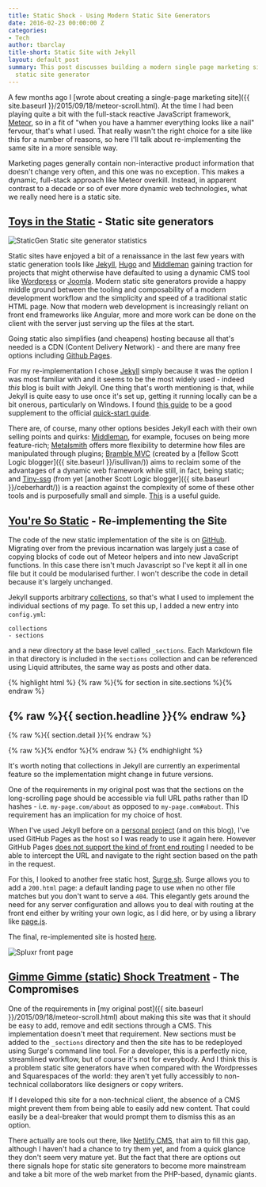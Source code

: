```yaml
---
title: Static Shock - Using Modern Static Site Generators
date: 2016-02-23 00:00:00 Z
categories:
- Tech
author: tbarclay
title-short: Static Site with Jekyll
layout: default_post
summary: This post discusses building a modern single page marketing site using a
  static site generator
---
```


A few months ago I [wrote about creating a single-page marketing site]({{ site.baseurl }}/2015/09/18/meteor-scroll.html). At the time I had been playing quite a bit with the full-stack reactive JavaScript framework, [Meteor](https://www.meteor.com/), so in a fit of "when you have a hammer everything looks like a nail" fervour, that's what I used. That really wasn't the right choice for a site like this for a number of reasons, so here I'll talk about re-implementing the same site in a more sensible way. 

Marketing pages generally contain non-interactive product information that doesn't change very often, and this one was no exception. This makes a dynamic, full-stack approach like Meteor overkill. Instead, in apparent contrast to a decade or so of ever more dynamic web technologies, what we really need here is a static site.

## [Toys in the Static](https://www.youtube.com/watch?v=Q9NAerwlYWw) - Static site generators

<img src='{{ site.baseurl }}/tbarclay/assets/static-site/staticgen.png' title="Staticgen" alt="StaticGen Static site generator statistics" />

Static sites have enjoyed a bit of a renaissance in the last few years with static generation tools like [Jekyll](https://jekyllrb.com/), [Hugo](https://gohugo.io/) and [Middleman](https://middlemanapp.com/) gaining traction for projects that might otherwise have defaulted to using a dynamic CMS tool like [Wordpress](http://www.sitepoint.com/wordpress-vs-jekyll-might-want-make-switch/) or [Joomla](http://www.wayofquality.de/way%20of%20quality/blog/goodbye-joomla-welcome-jekyll/). Modern static site generators provide a happy middle ground between the tooling and composability of a modern development workflow and the simplicity and speed of a traditional static HTML page. Now that modern web development is increasingly reliant on front end frameworks like Angular, more and more work can be done on the client with the server just serving up the files at the start.

Going static also simplifies (and cheapens) hosting because all that's needed is a CDN (Content Delivery Network) - and there are many free options including [Github Pages](https://pages.github.com/).

For my re-implementation I chose [Jekyll](https://jekyllrb.com/) simply because it was the option I was most familiar with and it seems to be the most widely used - indeed *this* blog is built with Jekyll. One thing that's worth mentioning is that, while Jekyll is quite easy to use once it's set up, getting it running locally can be a bit onerous, particularly on Windows. I found [this guide](http://jekyll-windows.juthilo.com/) to be a good supplement to the official [quick-start guide](http://jekyllrb.com/docs/quickstart/).

There are, of course, many other options besides Jekyll each with their own selling points and quirks: [Middleman](https://middlemanapp.com/), for example, focuses on being more feature-rich; [Metalsmith](http://www.metalsmith.io/) offers more flexibility to determine how files are manipulated through plugins; [Bramble MVC](http://blog.scottlogic.com/2014/11/28/bramble-mvc.html) (created by a [fellow Scott Logic blogger]({{ site.baseurl }}/isullivan/)) aims to reclaim some of the advantages of a dynamic web framework while still, in fact, being static; and [Tiny-ssg](https://github.com/ColinEberhardt/tiny-ssg) (from yet [another Scott Logic blogger]({{ site.baseurl }}/ceberhardt/)) is a reaction against the complexity of some of these other tools and is purposefully small and simple. [This](http://www.sitepoint.com/6-static-blog-generators-arent-jekyll/) is a useful guide.

## [You're So Static](https://www.youtube.com/watch?v=DJr1fcTKtbQ) - Re-implementing the Site

The code of the new static implementation of the site is on [GitHub](https://github.com/timbarclay/jekyll-scroll). Migrating over from the previous incarnation was largely just a case of copying blocks of code out of Meteor helpers and into new JavaScript functions. In this case there isn't much Javascript so I've kept it all in one file but it could be modularised further. I won't describe the code in detail because it's largely unchanged.

Jekyll supports arbitrary [collections](http://jekyllrb.com/docs/collections/), so that's what I used to implement the individual sections of my page. To set this up, I added a new entry into `config.yml`:

    collections
    - sections

and a new directory at the base level called `_sections`. Each Markdown file in that directory is included in the `sections` collection and can be referenced using Liquid attributes, the same way as posts and other data.

{% highlight html %}
{% raw %}{% for section in site.sections %}{% endraw %}
  <div id="{% raw %}{{ section.id }}{% endraw %}" class="section {% raw %}{{% if section.backgroundImage != null %}}overlay{{% endif %}}{% endraw %}"
  style="background-image: url({% raw %}{{ site.baseurl }}/{{ section.backgroundImage }}{% endraw %})">
    <div class="container">
      <h2 class="section-title">{% raw %}{{ section.headline }}{% endraw %}</h2>
      <p class="section-subtitle">{% raw %}{{ section.detail }}{% endraw %}</p>
    </div>
  </div>
{% raw %}{% endfor %}{% endraw %}
{% endhighlight %}

It's worth noting that collections in Jekyll are currently an experimental feature so the implementation might change in future versions.

One of the requirements in my original post was that the sections on the long-scrolling page should be accessible via full URL paths rather than ID hashes - i.e. `my-page.com/about` as opposed to `my-page.com#about`. This requirement has an implication for my choice of host.

When I've used Jekyll before on a [personal project](http://www.playsthis.com/) (and on this blog), I've used GitHub Pages as the host so I was ready to use it again here. However GitHub Pages [does not support the kind of front end routing](https://github.com/isaacs/github/issues/408) I needed to be able to intercept the URL and navigate to the right section based on the path in the request.

For this, I looked to another free static host, [Surge.sh](http://surge.sh/). Surge allows you to add a `200.html` page: a default landing page to use when no other file matches but you don't want to serve a `404`. This elegantly gets around the need for any server configuration and allows you to deal with routing at the front end either by writing your own logic, as I did here, or by using a library like [page.js](https://visionmedia.github.io/page.js/).

The final, re-implemented site is hosted [here](http://jekyll-scroll.surge.sh/).

<img src='{{ site.baseurl }}/tbarclay/assets/static-site/frontpage.png' title="Spluxr" alt="Spluxr front page" />

## [Gimme Gimme (static) Shock Treatment](https://www.youtube.com/watch?v=gj4u1yJMAf4)  - The Compromises

One of the requirements in [my original post]({{ site.baseurl }}/2015/09/18/meteor-scroll.html) about making this site was that it should be easy to add, remove and edit sections through a CMS. This implementation doesn't meet that requirement. New sections must be added to the `_sections` directory and then the site has to be redeployed using Surge's command line tool. For a developer, this is a perfectly nice, streamlined workflow, but of course it's not for everybody. And I think this is a problem static site generators have when compared with the Wordpresses and Squarespaces of the world: they aren't yet fully accessibly to non-technical collaborators like designers or copy writers.

If I developed this site for a non-technical client, the absence of a CMS might prevent them from being able to easily add new content. That could easily be a deal-breaker that would prompt them to dismiss this as an option.

There actually are tools out there, like [Netlify CMS](https://github.com/netlify/netlify-cms), that aim to fill this gap, although I haven't had a chance to try them yet, and from a quick glance they don't seem very mature yet. But the fact that there are options out there signals hope for static site generators to become more mainstream and take a bit more of the web market from the PHP-based, dynamic giants.
